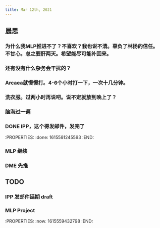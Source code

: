 ```yaml
---
title: Mar 12th, 2021
---
```


## 晨思
### 为什么我MLP推进不了？不喜欢？我也说不清。辜负了林扬的信任。不甘心。总之要肝两天。希望能尽可能补回来。
### 还有没有什么杂务会干扰的？
### Arcaea就慢慢打。4-6个小时打一下，一次十几分钟。
### 洗衣服。过两小时再说吧。说不定就放到晚上了？
### 脑海过一遍
### DONE IPP，这个得发邮件，发完了
:PROPERTIES:
:done: 1615561245593
:END:
### MLP 继续
### DME 先推
## TODO
### IPP 发邮件延期 draft
### MLP Project
:PROPERTIES:
:now: 1615559432798
:END:

